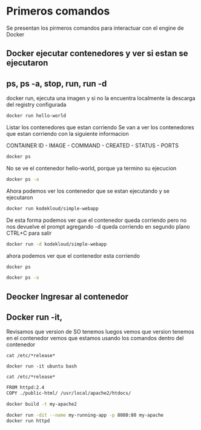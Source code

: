 # Primeros comandos

Se presentan los pirmeros comandos para interactuar con el engine de Docker

## Docker ejecutar contenedores y ver si estan se ejecutaron
## ps, ps -a, stop, run, run -d

docker run, ejecuta una imagen y si no la encuentra localmente la descarga del registry configurada

```bash
docker run hello-world
```

Listar los contenedores que estan corriendo
Se van a ver los contenedores que estan corriendo con la siguiente informacion

CONTAINER ID - IMAGE - COMMAND - CREATED - STATUS - PORTS


```bash
docker ps
```

No se ve el contenedor hello-world, porque ya termino su ejecucion

```bash
docker ps -a
```
Ahora podemos ver los contenedor que se estan ejecutando y se ejecutaron


```bash
docker run kodekloud/simple-webapp
```
De esta forma podemos ver que el contenedor queda corriendo pero no nos devuelve el prompt
agregando -d queda corriendo en segundo plano
CTRL+C para salir

```bash
docker run -d kodekloud/simple-webapp
```
ahora podemos ver que el contenedor esta corriendo

```bash
docker ps

docker ps -a
```
## Deocker Ingresar al contenedor
## Docker run -it, 

Revisamos que version de SO tenemos
luegos vemos que version tenemos en el contenedor
vemos que estamos usando los comandos dentro del contenedor

```
cat /etc/*release*

docker run -it ubuntu bash 

cat /etc/*release*

```

```bash
FROM httpd:2.4
COPY ./public-html/ /usr/local/apache2/htdocs/

docker build -t my-apache2

docker run -dit --name my-running-app -p 8080:80 my-apache
docker run httpd
```





